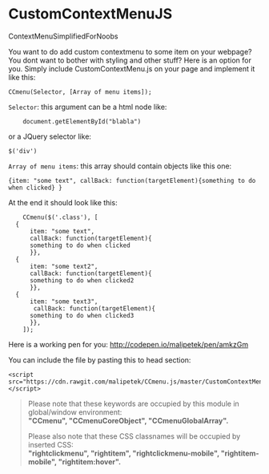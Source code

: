 # CustomContextMenuJS
ContextMenuSimplifiedForNoobs

You want to do add custom contextmenu to some item on your webpage? 
You dont want to bother with styling and other stuff?
Here is an option for you. Simply include CustomContextMenu.js on your page and implement it like this:
```  
CCmenu(Selector, [Array of menu items]); 
```
    
```Selector```: this argument can be a html node like:
```
    document.getElementById("blabla")
```
or a JQuery selector like:
```
$('div')
```
    
```Array of menu items```: this array should contain objects like this one:
```
{item: "some text", callBack: function(targetElement){something to do when clicked} }
```
    
At the end it should look like this:
```
    CCmenu($('.class'), [
  {
      item: "some text", 
      callBack: function(targetElement){
      something to do when clicked
      }},
  {
      item: "some text2", 
      callBack: function(targetElement){
      something to do when clicked2
      }},
  {
      item: "some text3", 
       callBack: function(targetElement){
      something to do when clicked3
      }},
    ]);
```
Here is a working pen for you: http://codepen.io/malipetek/pen/amkzGm

You can include the file by pasting this to head section:
```
<script src="https://cdn.rawgit.com/malipetek/CCmenu.js/master/CustomContextMenu.js"> </script>
```


>Please note that these keywords are occupied by this module in global/window environment: <br/>
>**"CCmenu", "CCmenuCoreObject", "CCmenuGlobalArray".**
>
>Please also note that these CSS classnames will be occupied by inserted CSS: <br/>
>**"rightclickmenu", "rightitem", "rightclickmenu-mobile", "rightitem-mobile", "rightitem:hover".**
